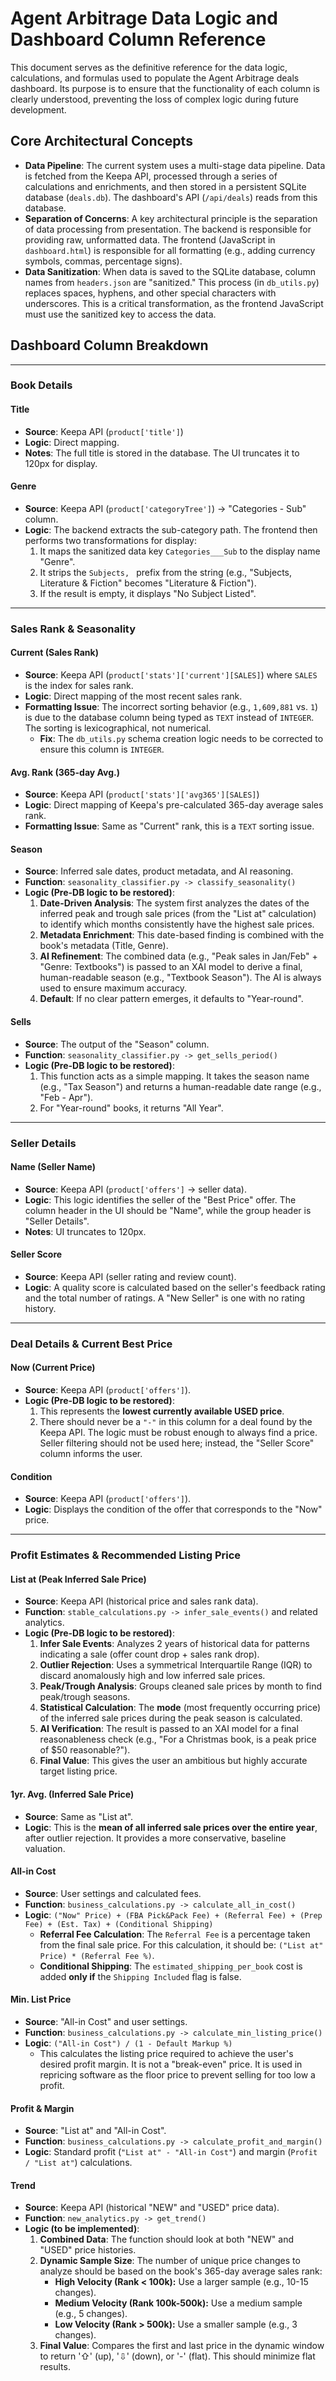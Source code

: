 # Agent Arbitrage Data Logic and Dashboard Column Reference

This document serves as the definitive reference for the data logic, calculations, and formulas used to populate the Agent Arbitrage deals dashboard. Its purpose is to ensure that the functionality of each column is clearly understood, preventing the loss of complex logic during future development.

## Core Architectural Concepts

*   **Data Pipeline**: The current system uses a multi-stage data pipeline. Data is fetched from the Keepa API, processed through a series of calculations and enrichments, and then stored in a persistent SQLite database (`deals.db`). The dashboard's API (`/api/deals`) reads from this database.
*   **Separation of Concerns**: A key architectural principle is the separation of data processing from presentation. The backend is responsible for providing raw, unformatted data. The frontend (JavaScript in `dashboard.html`) is responsible for all formatting (e.g., adding currency symbols, commas, percentage signs).
*   **Data Sanitization**: When data is saved to the SQLite database, column names from `headers.json` are "sanitized." This process (in `db_utils.py`) replaces spaces, hyphens, and other special characters with underscores. This is a critical transformation, as the frontend JavaScript must use the sanitized key to access the data.

## Dashboard Column Breakdown

---

### **Book Details**

#### **Title**

*   **Source**: Keepa API (`product['title']`)
*   **Logic**: Direct mapping.
*   **Notes**: The full title is stored in the database. The UI truncates it to 120px for display.

#### **Genre**

*   **Source**: Keepa API (`product['categoryTree']`) -> "Categories - Sub" column.
*   **Logic**: The backend extracts the sub-category path. The frontend then performs two transformations for display:
    1.  It maps the sanitized data key `Categories___Sub` to the display name "Genre".
    2.  It strips the `Subjects, ` prefix from the string (e.g., "Subjects, Literature & Fiction" becomes "Literature & Fiction").
    3.  If the result is empty, it displays "No Subject Listed".

---

### **Sales Rank & Seasonality**

#### **Current (Sales Rank)**

*   **Source**: Keepa API (`product['stats']['current'][SALES]`) where `SALES` is the index for sales rank.
*   **Logic**: Direct mapping of the most recent sales rank.
*   **Formatting Issue**: The incorrect sorting behavior (e.g., `1,609,881` vs. `1`) is due to the database column being typed as `TEXT` instead of `INTEGER`. The sorting is lexicographical, not numerical.
    *   **Fix**: The `db_utils.py` schema creation logic needs to be corrected to ensure this column is `INTEGER`.

#### **Avg. Rank (365-day Avg.)**

*   **Source**: Keepa API (`product['stats']['avg365'][SALES]`)
*   **Logic**: Direct mapping of Keepa's pre-calculated 365-day average sales rank.
*   **Formatting Issue**: Same as "Current" rank, this is a `TEXT` sorting issue.

#### **Season**

*   **Source**: Inferred sale dates, product metadata, and AI reasoning.
*   **Function**: `seasonality_classifier.py -> classify_seasonality()`
*   **Logic (Pre-DB logic to be restored)**:
    1.  **Date-Driven Analysis**: The system first analyzes the dates of the inferred peak and trough sale prices (from the "List at" calculation) to identify which months consistently have the highest sale prices.
    2.  **Metadata Enrichment**: This date-based finding is combined with the book's metadata (Title, Genre).
    3.  **AI Refinement**: The combined data (e.g., "Peak sales in Jan/Feb" + "Genre: Textbooks") is passed to an XAI model to derive a final, human-readable season (e.g., "Textbook Season"). The AI is always used to ensure maximum accuracy.
    4.  **Default**: If no clear pattern emerges, it defaults to "Year-round".

#### **Sells**

*   **Source**: The output of the "Season" column.
*   **Function**: `seasonality_classifier.py -> get_sells_period()`
*   **Logic (Pre-DB logic to be restored)**:
    1.  This function acts as a simple mapping. It takes the season name (e.g., "Tax Season") and returns a human-readable date range (e.g., "Feb - Apr").
    2.  For "Year-round" books, it returns "All Year".

---

### **Seller Details**

#### **Name (Seller Name)**

*   **Source**: Keepa API (`product['offers']` -> seller data).
*   **Logic**: This logic identifies the seller of the "Best Price" offer. The column header in the UI should be "Name", while the group header is "Seller Details".
*   **Notes**: UI truncates to 120px.

#### **Seller Score**

*   **Source**: Keepa API (seller rating and review count).
*   **Logic**: A quality score is calculated based on the seller's feedback rating and the total number of ratings. A "New Seller" is one with no rating history.

---

### **Deal Details & Current Best Price**

#### **Now (Current Price)**

*   **Source**: Keepa API (`product['offers']`).
*   **Logic (Pre-DB logic to be restored)**:
    1.  This represents the **lowest currently available USED price**.
    2.  There should never be a `"-"` in this column for a deal found by the Keepa API. The logic must be robust enough to always find a price. Seller filtering should not be used here; instead, the "Seller Score" column informs the user.

#### **Condition**

*   **Source**: Keepa API (`product['offers']`).
*   **Logic**: Displays the condition of the offer that corresponds to the "Now" price.

---

### **Profit Estimates & Recommended Listing Price**

#### **List at (Peak Inferred Sale Price)**

*   **Source**: Keepa API (historical price and sales rank data).
*   **Function**: `stable_calculations.py -> infer_sale_events()` and related analytics.
*   **Logic (Pre-DB logic to be restored)**:
    1.  **Infer Sale Events**: Analyzes 2 years of historical data for patterns indicating a sale (offer count drop + sales rank drop).
    2.  **Outlier Rejection**: Uses a symmetrical Interquartile Range (IQR) to discard anomalously high and low inferred sale prices.
    3.  **Peak/Trough Analysis**: Groups cleaned sale prices by month to find peak/trough seasons.
    4.  **Statistical Calculation**: The **mode** (most frequently occurring price) of the inferred sale prices during the peak season is calculated.
    5.  **AI Verification**: The result is passed to an XAI model for a final reasonableness check (e.g., "For a Christmas book, is a peak price of $50 reasonable?").
    6.  **Final Value**: This gives the user an ambitious but highly accurate target listing price.

#### **1yr. Avg. (Inferred Sale Price)**

*   **Source**: Same as "List at".
*   **Logic**: This is the **mean of all inferred sale prices over the entire year**, after outlier rejection. It provides a more conservative, baseline valuation.

#### **All-in Cost**

*   **Source**: User settings and calculated fees.
*   **Function**: `business_calculations.py -> calculate_all_in_cost()`
*   **Logic**: `("Now" Price) + (FBA Pick&Pack Fee) + (Referral Fee) + (Prep Fee) + (Est. Tax) + (Conditional Shipping)`
    *   **Referral Fee Calculation**: The `Referral Fee` is a percentage taken from the final sale price. For this calculation, it should be: `("List at" Price) * (Referral Fee %)`.
    *   **Conditional Shipping**: The `estimated_shipping_per_book` cost is added **only if** the `Shipping Included` flag is false.

#### **Min. List Price**

*   **Source**: "All-in Cost" and user settings.
*   **Function**: `business_calculations.py -> calculate_min_listing_price()`
*   **Logic**: `("All-in Cost") / (1 - Default Markup %)`
    *   This calculates the listing price required to achieve the user's desired profit margin. It is not a "break-even" price. It is used in repricing software as the floor price to prevent selling for too low a profit.

#### **Profit** & **Margin**

*   **Source**: "List at" and "All-in Cost".
*   **Function**: `business_calculations.py -> calculate_profit_and_margin()`
*   **Logic**: Standard profit (`"List at" - "All-in Cost"`) and margin (`Profit / "List at"`) calculations.

#### **Trend**

*   **Source**: Keepa API (historical "NEW" and "USED" price data).
*   **Function**: `new_analytics.py -> get_trend()`
*   **Logic (to be implemented)**:
    1.  **Combined Data**: The function should look at both "NEW" and "USED" price histories.
    2.  **Dynamic Sample Size**: The number of unique price changes to analyze should be based on the book's 365-day average sales rank:
        *   **High Velocity (Rank < 100k):** Use a larger sample (e.g., 10-15 changes).
        *   **Medium Velocity (Rank 100k-500k):** Use a medium sample (e.g., 5 changes).
        *   **Low Velocity (Rank > 500k):** Use a smaller sample (e.g., 3 changes).
    3.  **Final Value**: Compares the first and last price in the dynamic window to return '⇧' (up), '⇩' (down), or '-' (flat). This should minimize flat results.
